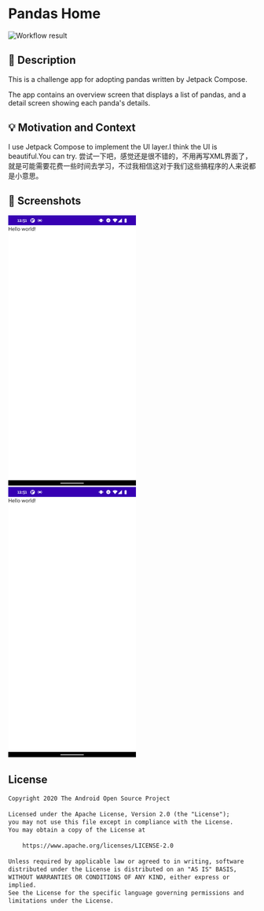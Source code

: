 # Pandas Home

<!--- Replace <OWNER> with your Github Username and <REPOSITORY> with the name of your repository. -->
<!--- You can find both of these in the url bar when you open your repository in github. -->
![Workflow result](https://github.com/xiaodouyaer/PandaAdoption/workflows/Check/badge.svg)


## :scroll: Description
<!--- Describe your app in one or two sentences -->
This is a challenge app for adopting pandas written by Jetpack Compose.

The app contains an overview screen that displays a list of pandas, and a detail screen showing each panda's details.

## :bulb: Motivation and Context
<!--- Optionally point readers to interesting parts of your submission. -->
<!--- What are you especially proud of? -->
I use Jetpack Compose to implement the UI layer.I think the UI is beautiful.You can try.
尝试一下吧，感觉还是很不错的，不用再写XML界面了，就是可能需要花费一些时间去学习，不过我相信这对于我们这些搞程序的人来说都是小意思。

## :camera_flash: Screenshots
<!-- You can add more screenshots here if you like -->
<img src="/results/screenshot_1.png" width="260">&emsp;<img src="/results/screenshot_2.png" width="260">

## License
```
Copyright 2020 The Android Open Source Project

Licensed under the Apache License, Version 2.0 (the "License");
you may not use this file except in compliance with the License.
You may obtain a copy of the License at

    https://www.apache.org/licenses/LICENSE-2.0

Unless required by applicable law or agreed to in writing, software
distributed under the License is distributed on an "AS IS" BASIS,
WITHOUT WARRANTIES OR CONDITIONS OF ANY KIND, either express or implied.
See the License for the specific language governing permissions and
limitations under the License.
```